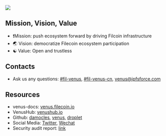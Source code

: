 
![](../.vuepress/public/contact.jpg)

## Mission, Vision, Value

- :exclamation:Mission: push ecosystem forward by driving Filcoin infrastructure
- :earth_asia: Vision: democratize Filecoin ecosystem participation 
- :yin_yang: Value: Open and trustless

## Contacts

- Ask us any questions: [#fil-venus](https://filecoinproject.slack.com/archives/CEHHJNJS3), [#fil-venus-cn](https://filecoinproject.slack.com/archives/C028PCH8L31), [venus@ipfsforce.com](mailto:venus@ipfsforce.com)

## Resources

- venus-docs: [venus.filecoin.io](venus.filecoin.io)
- VenusHub: [venushub.io](venushub.io)
- Github: [damocles](https://github.com/ipfs-force-community/damocles), [venus](https://github.com/filecoin-project/venus), [droplet](https://github.com/ipfs-force-community/droplet)
- Social Media: [Twitter](https://twitter.com/venus_filecoin), [Wechat](https://mp.weixin.qq.com/s/p4_ch03QeMMXxPyakr_8XQ)
- Security audit report: [link](https://leastauthority.com/static/publications/LeastAuthority_Filecoin_Foundation_Venus_Final_Audit_Report.pdf)
